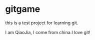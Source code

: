 gitgame
=======

this is a test project for learning git.

I am QiaoJia, I come from china.I love git!
